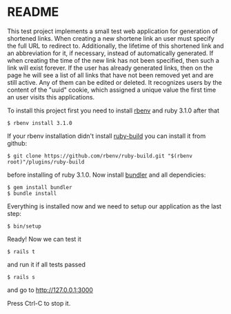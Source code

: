 # README

This test project implements a small test web application for
generation of shortened links. When creating a new shortene link an
user must specify the full URL to redirect to. Additionally, the
lifetime of this shortened link and an abbreviation for it, if
necessary, instead of automatically generated. If when creating the
time of the new link has not been specified, then such a link will
exist forever. If the user has already generated links, then on the
page he will see a list of all links that have not been removed yet
and are still active. Any of them can be edited or deleted. It
recognizes users by the content of the "uuid" cookie, which assigned a
unique value the first time an user visits this applications.

To install this project first you need to install
[rbenv](https://github.com/rbenv/rbenv) and ruby 3.1.0 after that

```
$ rbenv install 3.1.0
```

If your rbenv installation didn't install
[ruby-build](https://github.com/rbenv/ruby-build) you can install it
from github:

```
$ git clone https://github.com/rbenv/ruby-build.git "$(rbenv root)"/plugins/ruby-build
```

before installing of ruby 3.1.0. Now install
[bundler](https://bundler.io/) and all dependicies:

```
$ gem install bundler
$ bundle install
```

Everything is installed now and we need to setup our application as
the last step:

```
$ bin/setup
```

Ready! Now we can test it

```
$ rails t
```

and run it if all tests passed

```
$ rails s
```

and go to http://127.0.0.1:3000

Press Ctrl-C to stop it.
